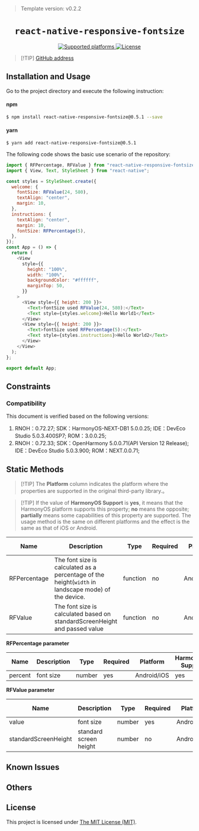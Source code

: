 > Template version: v0.2.2

<p align="center">
  <h1 align="center"> <code>react-native-responsive-fontsize</code> </h1>
</p>
<p align="center">
    <a href="https://https://github.com/heyman333/react-native-responsive-fontsize">
        <img src="https://img.shields.io/badge/platforms-android%20|%20ios%20|%20harmony%20-lightgrey.svg" alt="Supported platforms" />
    </a>
    <a href="https://github.com/heyman333/react-native-responsive-fontSize/blob/master/LICENSE">
        <img src="https://img.shields.io/badge/license-MIT-green.svg" alt="License" />
        <!-- <img src="https://img.shields.io/badge/license-Apache-blue.svg" alt="License" /> -->
    </a>
</p>

> [!TIP] [GitHub address](https://github.com/heyman333/react-native-responsive-fontSize)

## Installation and Usage

<!-- tabs:start -->

Go to the project directory and execute the following instruction:

#### **npm**

```bash
$ npm install react-native-responsive-fontsize@0.5.1 --save
```

#### **yarn**

```bash
$ yarn add react-native-responsive-fontsize@0.5.1
```

<!-- tabs:end -->

The following code shows the basic use scenario of the repository:

```js
import { RFPercentage, RFValue } from "react-native-responsive-fontsize";
import { View, Text, StyleSheet } from "react-native";

const styles = StyleSheet.create({
  welcome: {
    fontSize: RFValue(24, 580),
    textAlign: "center",
    margin: 10,
  },
  instructions: {
    textAlign: "center",
    margin: 10,
    fontSize: RFPercentage(5),
  },
});
const App = () => {
  return (
    <View
      style={{
        height: "100%",
        width: "100%",
        backgroundColor: "#ffffff",
        marginTop: 50,
      }}
    >
      <View style={{ height: 200 }}>
        <Text>fontSize used RFValue(24, 580):</Text>
        <Text style={styles.welcome}>Hello World1</Text>
      </View>
      <View style={{ height: 200 }}>
        <Text>fontSize used RFPercentage(5):</Text>
        <Text style={styles.instructions}>Hello World2</Text>
      </View>
    </View>
  );
};

export default App;
```

## Constraints

### Compatibility

This document is verified based on the following versions:

1. RNOH：0.72.27; SDK：HarmonyOS-NEXT-DB1 5.0.0.25; IDE：DevEco Studio 5.0.3.400SP7; ROM：3.0.0.25;
2. RNOH：0.72.33; SDK：OpenHarmony 5.0.0.71(API Version 12 Release); IDE：DevEco Studio 5.0.3.900; ROM：NEXT.0.0.71;

## Static Methods

> [!TIP] The **Platform** column indicates the platform where the properties are supported in the original third-party library.。

> [!TIP] If the value of **HarmonyOS Support** is **yes**, it means that the HarmonyOS platform supports this property; **no** means the opposite; **partially** means some capabilities of this property are supported. The usage method is the same on different platforms and the effect is the same as that of iOS or Android.

| Name         | Description                                                                                         | Type     | Required | Platform    | HarmonyOS Support |
| ------------ | --------------------------------------------------------------------------------------------------- | -------- | -------- | ----------- | ----------------- |
| RFPercentage | The font size is calculated as a percentage of the height(`width` in landscape mode) of the device. | function | no       | Android/iOS | yes               |
| RFValue      | The font size is calculated based on standardScreenHeight and passed value                          | function | no       | Android/iOS | yes               |

**RFPercentage parameter**

| Name    | Description | Type   | Required | Platform    | HarmonyOS Support |
| ------- | ----------- | ------ | -------- | ----------- | ----------------- |
| percent | font size   | number | yes      | Android/iOS | yes               |

**RFValue parameter**

| Name                 | Description            | Type   | Required | Platform    | HarmonyOS Support |
| -------------------- | ---------------------- | ------ | -------- | ----------- | ----------------- |
| value                | font size              | number | yes      | Android/iOS | yes               |
| standardScreenHeight | standard screen height | number | no       | Android/iOS | yes               |

## Known Issues

## Others

## License

This project is licensed under [The MIT License (MIT)](https://github.com/heyman333/react-native-responsive-fontSize/blob/master/LICENSE).

